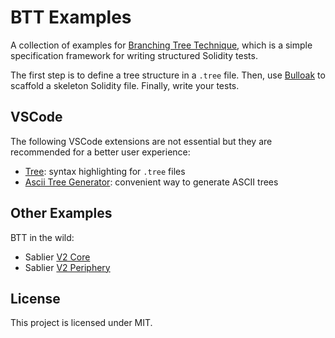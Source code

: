 # BTT Examples

A collection of examples for [Branching Tree Technique](https://twitter.com/PaulRBerg/status/1682346315806539776), which
is a simple specification framework for writing structured Solidity tests.

The first step is to define a tree structure in a `.tree` file. Then, use
[Bulloak](https://github.com/alexfertel/bulloak) to scaffold a skeleton Solidity file. Finally, write your tests.

## VSCode

The following VSCode extensions are not essential but they are recommended for a better user experience:

- [Tree](https://marketplace.visualstudio.com/items?itemName=CTC.vscode-tree-extension): syntax highlighting for `.tree`
  files
- [Ascii Tree Generator](https://marketplace.visualstudio.com/items?itemName=aprilandjan.ascii-tree-generator):
  convenient way to generate ASCII trees

## Other Examples

BTT in the wild:

- Sablier [V2 Core](https://github.com/sablier-labs/v2-core)
- Sablier [V2 Periphery](https://github.com/sablier-labs/v2-periphery)

## License

This project is licensed under MIT.
